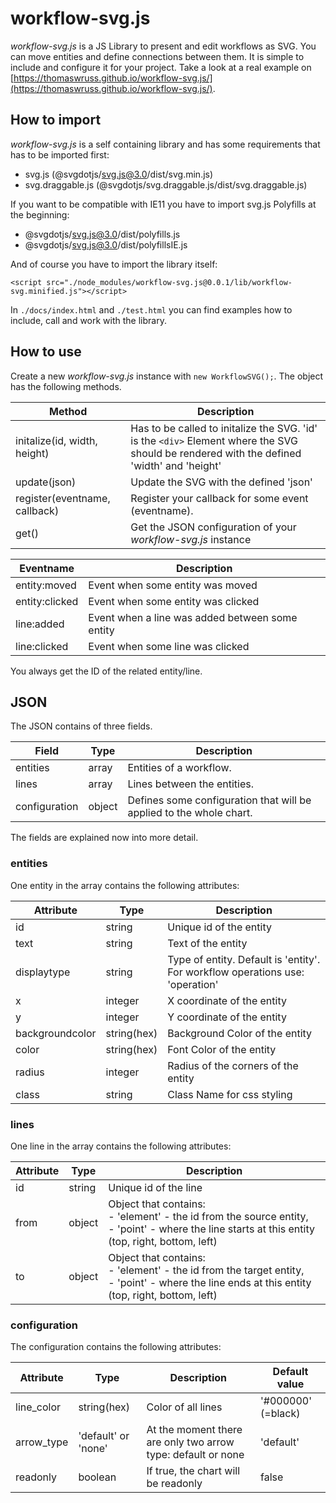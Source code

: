 # workflow-svg.js
*workflow-svg.js* is a JS Library to present and edit workflows as SVG. You can move entities and define connections between them. It is simple to include and configure it for your project. Take a look at a real example on [https://thomaswruss.github.io/workflow-svg.js/](https://thomaswruss.github.io/workflow-svg.js/).

## How to import
*workflow-svg.js* is a self containing library and has some requirements that has to be imported first:
* svg.js (@svgdotjs/svg.js@3.0/dist/svg.min.js)
* svg.draggable.js (@svgdotjs/svg.draggable.js/dist/svg.draggable.js)

If you want to be compatible with IE11 you have to import svg.js Polyfills at the beginning:
* @svgdotjs/svg.js@3.0/dist/polyfills.js
* @svgdotjs/svg.js@3.0/dist/polyfillsIE.js 

And of course you have to import the library itself:

`<script src="./node_modules/workflow-svg.js@0.0.1/lib/workflow-svg.minified.js"></script>`

In `./docs/index.html` and `./test.html` you can find examples how to include, call and work with the library.

## How to use

Create a new *workflow-svg.js* instance with `new WorkflowSVG();`. The object has the following methods.

|Method| Description|
|---|---|
|initalize(id, width, height)| Has to be called to initalize the SVG. 'id' is the `<div>` Element where the SVG should be rendered with the defined 'width' and 'height'|
|update(json)| Update the SVG with the defined 'json'|
|register(eventname, callback)| Register your callback for some event (eventname).|
|get()| Get the JSON configuration of your *workflow-svg.js* instance|

|Eventname| Description|
|---|---|
|entity:moved| Event when some entity was moved|
|entity:clicked| Event when some entity was clicked|
|line:added| Event when a line was added between some entity|
|line:clicked| Event when some line was clicked|

You always get the ID of the related entity/line.

## JSON
The JSON contains of three fields.

|Field| Type| Description|
|---|---|---|
| entities | array | Entities of a workflow.|
| lines | array | Lines between the entities.|
| configuration | object| Defines some configuration that will be applied to the whole chart.|

The fields are explained now into more detail.
### entities
One entity in the array contains the following attributes:

|Attribute| Type| Description|
|---|---|---|
|id| string | Unique id of the entity|
|text| string | Text of the entity |
|displaytype| string | Type of entity. Default is 'entity'. For workflow operations use: 'operation' |
|x| integer | X coordinate of the entity |
|y| integer | Y coordinate of the entity |
|backgroundcolor| string(hex) | Background Color of the entity|
|color| string(hex) | Font Color of the entity |
|radius| integer| Radius of the corners of the entity |
|class|string|Class Name for css styling|

### lines
One line in the array contains the following attributes:

|Attribute| Type| Description|
|---|---|---|
|id| string | Unique id of the line|
|from| object| Object that contains: <br>- 'element' - the id from the source entity, <br>- 'point' - where the line starts at this entity (top, right, bottom, left)|
|to| object| Object that contains: <br>- 'element' - the id from the target entity, <br>- 'point' - where the line ends at this entity (top, right, bottom, left)|

### configuration
The configuration contains the following attributes:

|Attribute| Type| Description| Default value |
|---|---|---|---|
| line_color | string(hex) | Color of all lines| '#000000' (=black) |
| arrow_type | 'default' or 'none'| At the moment there are only two arrow type: default or none| 'default'|
| readonly | boolean |If true, the chart will be readonly| false |
